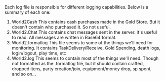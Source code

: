 Each log file is responsible for different logging capabilities. Below is a summary of each one:

1. World2Cash
    This contains cash purchases made in the Gold Store. But it doesn't contain who purchased it. So not useful.
1. World2.Chat
    This contains chat messages sent in the server. It's useful to read. All messages are written in Base64 format.
2. World2.formatlog
    This file seems to some of the things we'll need for monitoring. It contains TaskDelivery/Receive, Gold Spending, death logs, login/logout, play time, etc
3. World2.log
    This seems to contain most of the things we'll need. Though not formatted as the .formatlog file, but it should contain crafted, dropped itens, party creation/join, equipment/money drop, sp spent, and so on...